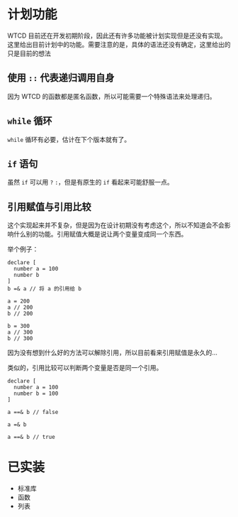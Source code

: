 # 计划功能
WTCD 目前还在开发初期阶段，因此还有许多功能被计划实现但是还没有实现。这里给出目前计划中的功能。需要注意的是，具体的语法还没有确定，这里给出的只是目前的想法

## 使用 `::` 代表递归调用自身
因为 WTCD 的函数都是匿名函数，所以可能需要一个特殊语法来处理递归。

## `while` 循环
`while` 循环有必要，估计在下个版本就有了。

## `if` 语句
虽然 `if` 可以用 `?` `:`，但是有原生的 `if` 看起来可能舒服一点。

## 引用赋值与引用比较
这个实现起来并不复杂，但是因为在设计初期没有考虑这个，所以不知道会不会影响什么别的功能。引用赋值大概是说让两个变量变成同一个东西。

举个例子：

```wtcd
declare [
  number a = 100
  number b
]
b =& a // 将 a 的引用给 b

a = 200
a // 200
b // 200

b = 300
a // 300
b // 300
```

因为没有想到什么好的方法可以解除引用，所以目前看来引用赋值是永久的...

类似的，引用比较可以判断两个变量是否是同一个引用。

```
declare [
  number a = 100
  number b = 100
]

a ==& b // false

a =& b

a ==& b // true
```

# 已实装
- 标准库
- 函数
- 列表